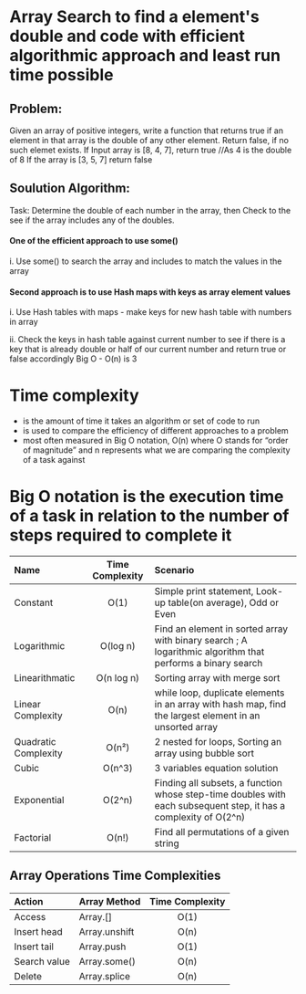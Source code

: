 # Array Search to find a element's double and code with efficient algorithmic approach and least run time possible

## Problem: 
Given an array of positive integers, write a function that returns true if an element in that array is the double of any other element. Return false, if no such elemet exists.
If Input array is [8, 4, 7], return true //As 4 is the double of 8
If the array is [3, 5, 7] return false

## Soulution Algorithm: 
Task: Determine the double of each number in the array, then Check to the see if the array includes any of the doubles.
#### One of the efficient approach to use some()
i. Use some() to search the array and includes to match the values in the array 
#### Second approach is to use Hash maps with keys as array element values
i. Use Hash tables with maps - make keys for new hash table with numbers in array

ii. Check the keys in hash table against current number to see if there is a key that is already double or half of our current number and return true or false accordingly
Big O - O(n) is 3

# Time complexity 
- is the amount of time it takes an algorithm or set of code to run
- is used to compare the efficiency of different approaches to a problem
- most often measured in Big O notation, O(n) where 
  O stands for “order of magnitude” and 
  n represents what we are comparing the complexity of a task against
  
# Big O notation is the execution time of a task in relation to the number of steps required to complete it
| Name | Time Complexity | Scenario |
| :--- | :---: | :--- |
| Constant | O(1) | Simple print statement, Look-up table(on average), Odd or Even |
| Logarithmic | O(log n) | Find an element in sorted array with binary search ; A logarithmic algorithm that performs a binary search | looks through only half of an increasingly smaller data set. Time is decreased at magnitude of inversely proportional to n |
| Linearithmatic | O(n log n) | Sorting array with merge sort |
| Linear Complexity | O(n) | while loop, duplicate elements in an array with hash map, find the largest element in an unsorted array |
| Quadratic Complexity | O(n²) | 2 nested for loops, Sorting an array using bubble sort |
| Cubic | O(n^3) | 3 variables equation solution |
| Exponential | O(2^n) | Finding all subsets, a function whose step-time doubles with each subsequent step, it has a complexity of O(2^n) |
| Factorial | O(n!) | Find all permutations of a given string |

## Array Operations Time Complexities
| Action | Array Method | Time Complexity |
| :--- | :--- | :---: |
| Access | Array.[] | O(1) |
|Insert head |Array.unshift	| O(n) |
| Insert tail	| Array.push	| O(1) |
| Search value | Array.some() | O(n) |
| Delete | Array.splice	| O(n) |
